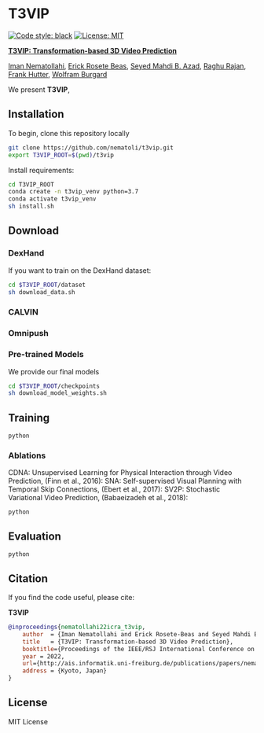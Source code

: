# T3VIP
[![Code style: black](https://img.shields.io/badge/code%20style-black-000000.svg)](https://github.com/psf/black)
[![License: MIT](https://img.shields.io/badge/License-MIT-yellow.svg)](https://opensource.org/licenses/MIT)

[<b>T3VIP: Transformation-based 3D Video Prediction</b>]()

[Iman Nematollahi](http://www2.informatik.uni-freiburg.de/~nematoli/), 
[Erick Rosete Beas](https://erickrosete.com/), 
[Seyed Mahdi B. Azad](), 
[Raghu Rajan](https://ml.informatik.uni-freiburg.de/profile/rajan/), 
[Frank Hutter](https://ml.informatik.uni-freiburg.de/profile/hutter/), 
[Wolfram Burgard](http://www2.informatik.uni-freiburg.de/~burgard)

We present **T3VIP**, 

## Installation
To begin, clone this repository locally
```bash
git clone https://github.com/nematoli/t3vip.git
export T3VIP_ROOT=$(pwd)/t3vip

```
Install requirements:
```bash
cd T3VIP_ROOT
conda create -n t3vip_venv python=3.7
conda activate t3vip_venv
sh install.sh
```

## Download
### DexHand
If you want to train on the DexHand dataset:
```bash
cd $T3VIP_ROOT/dataset
sh download_data.sh 
```
### CALVIN

### Omnipush

### Pre-trained Models
We provide our final models 
```bash
cd $T3VIP_ROOT/checkpoints
sh download_model_weights.sh 
```


## Training
```
python 
```

### Ablations
CDNA: Unsupervised Learning for Physical Interaction through Video Prediction, (Finn et al., 2016):
SNA: Self-supervised Visual Planning with Temporal Skip Connections, (Ebert et al., 2017):
SV2P: Stochastic Variational Video Prediction, (Babaeizadeh et al., 2018):
```
python 
```

## Evaluation
```
python 
```

## Citation

If you find the code useful, please cite:

**T3VIP**
```bibtex
@inproceedings{nematollahi22icra_t3vip,
    author  = {Iman Nematollahi and Erick Rosete-Beas and Seyed Mahdi B. Azad and Raghu Rajan and Frank Hutter and Wolfram Burgard}
    title   = {T3VIP: Transformation-based 3D Video Prediction},
    booktitle={Proceedings of the IEEE/RSJ International Conference on Intelligent Robots and Systems (IROS)},
    year = 2022,
    url={http://ais.informatik.uni-freiburg.de/publications/papers/nematollahi22iros.pdf}
    address = {Kyoto, Japan}
}
```

## License

MIT License